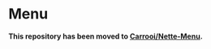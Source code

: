 # Menu

**This repository has been moved to [Carrooi/Nette-Menu](https://github.com/Carrooi/Nette-Menu).**
